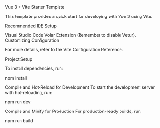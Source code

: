 Vue 3 + Vite Starter Template

This template provides a quick start for developing with Vue 3 using Vite.

Recommended IDE Setup

Visual Studio Code
Volar Extension (Remember to disable Vetur).
Customizing Configuration

For more details, refer to the Vite Configuration Reference.

Project Setup

To install dependencies, run:

npm install

Compile and Hot-Reload for Development
To start the development server with hot-reloading, run:

npm run dev


Compile and Minify for Production
For production-ready builds, run:


npm run build


